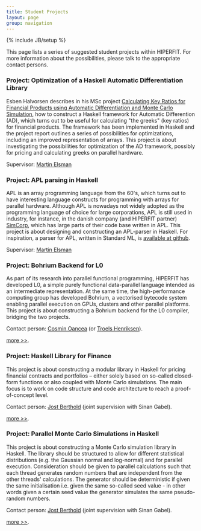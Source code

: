 ```yaml
---
title: Student Projects
layout: page
group: navigation
---
```

{% include JB/setup %}

This page lists a series of suggested student projects within
HIPERFIT. For more information about the possibilities, please talk to
the appropriate contact persons.

### Project: Optimization of a Haskell Automatic Differentiation Library

Esben Halvorsen describes in his MSc project [Calculating Key Ratios
for Financial Products using Automatic Differentiation and Monte Carlo
Simulation](pdf/ad_esben.pdf), how to construct a
Haskell framework for Automatic Differention (AD), which turns out to
be useful for calculating "the greeks" (key ratios) for financial
products. The framework has been implemented in Haskell and the
project report outlines a series of possibilities for optimizations,
including an improved representation of arrays. This project is about
investigating the possibilities for optimization of the AD framework,
possibly for pricing and calculating greeks on parallel hardware.

Supervisor: [Martin Elsman](http://www.elsman.com)

### Project: APL parsing in Haskell

APL is an array programming language from the 60's, which turns out to
have interesting language constructs for programming with arrays for
parallel hardware. Although APL is nowadays not widely adopted as the
programming language of choice for large corporations, APL is still
used in industry, for instance, in the danish company (and HIPERFIT
partner) [SimCorp](www.simcorp.com), which has large parts of their
code base written in APL. This project is about designing and
constructing an APL-parser in Haskell. For inspiration, a parser for
APL, written in Standard ML, is [available at
github](https://github.com/melsman/aplparse).

Supervisor: [Martin Elsman](http://www.elsman.com)

### Project: Bohrium Backend for L0

As part of its research into parallel functional programming, HIPERFIT
has developed L0, a simple purely functional data-parallel language
intended as an intermediate representation.  At the same time, the
high-performance computing group has developed Bohrium, a vectorised
bytecode system enabling parallel execution on GPUs, clusters and
other parallel platforms.  This project is about constructing a
Bohrium backend for the L0 compiler, bridging the two projects.

Contact person: [Cosmin Oancea](people.html) (or [Troels Henriksen](people.html)).

[more >>](studentproject_l0_bohrium_backend.html).

### Project: Haskell Library for Finance

This project is about constructing a modular library in Haskell for
pricing financial contracts and portfolios – either solely based on
so-called closed-form functions or also coupled with Monte Carlo
simulations. The main focus is to work on code structure and code
architecture to reach a proof-of-concept level. 

Contact person: [Jost Berthold](people.html) (joint supervision with Sinan Gabel).

[more >>](studentproject_haskell_library_finance.html).

### Project: Parallel Monte Carlo Simulations in Haskell

This project is about constructing a Monte Carlo simulation library in
Haskell. The library should be structured to allow for different
statistical distributions (e.g. the Gaussian normal and log-normal) and
for parallel execution. Consideration should be given to parallel
calculations such that each thread generates random numbers that are
independent from the other threads' calculations. The generator should
be deterministic if given the same initialisation i.e. given the same
so-called seed value - in other words given a certain seed value the
generator simulates the same pseudo-random numbers.

Contact person: [Jost Berthold](people.html) (joint supervision with Sinan Gabel).

[more >>](studentproject_haskell_montecarlo.html).
